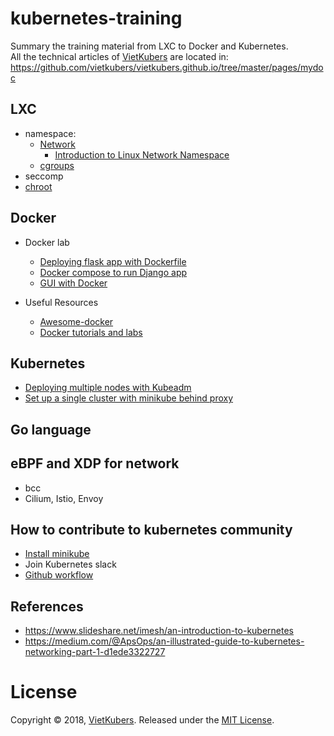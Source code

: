 # kubernetes-training
Summary the training material from LXC to Docker and Kubernetes.  
All the technical articles of [VietKubers](https://vietkubers.github.io/) are located in: https://github.com/vietkubers/vietkubers.github.io/tree/master/pages/mydoc

## LXC
 - namespace:
    - [Network](http://abregman.com/2016/09/29/linux-network-namespace/)
      - [Introduction to Linux Network Namespace](https://www.youtube.com/watch?v=_WgUwUf1d34)
    - [cgroups](/LXC/cgroups.md)
 - seccomp
 - [chroot](/LXC/chroot.md)
 
## Docker

 - Docker lab
   - [Deploying flask app with Dockerfile](/Docker/docker-lab/flask-app)
   - [Docker compose to run Django app](/Docker/docker-lab/django-app)
   - [GUI with Docker](/Docker/docker-lab/firefox-gui)

 - Useful Resources
   - [Awesome-docker](https://github.com/veggiemonk/awesome-docker)
   - [Docker tutorials and labs](https://github.com/docker/labs)

## Kubernetes
  - [Deploying multiple nodes with Kubeadm](/Kubernetes/deploy_multiple_node.md)
  - [Set up a single cluster with minikube behind proxy](/Kubernetes/single_node_minikube_behind_proxy.md)

## Go language

## eBPF and XDP for network
- bcc
- Cilium, Istio, Envoy

## How to contribute to kubernetes community
- [Install minikube](/Kubernetes/single_node_minikube_behind_proxy.md)
- Join Kubernetes slack
- [Github workflow](/contributing_guide/github_workflow.md)

## References
  - https://www.slideshare.net/imesh/an-introduction-to-kubernetes
  - https://medium.com/@ApsOps/an-illustrated-guide-to-kubernetes-networking-part-1-d1ede3322727
  
# License
Copyright © 2018, [VietKubers](https://www.facebook.com/groups/VietKubers/). Released under the [MIT License](https://github.com/vietkubers/kubernetes-training/blob/master/LICENSE).
